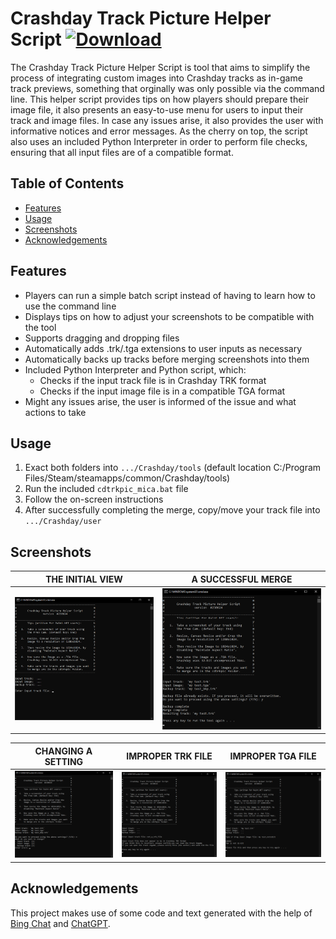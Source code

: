 # Crashday Track Picture Helper Script [![Download](https://img.shields.io/badge/Download-Latest_Release-brightgreen)](https://github.com/MicaLovesKPOP/cdtrkpic-helper/releases/latest)

The Crashday Track Picture Helper Script is tool that aims to simplify the process of integrating custom images into Crashday tracks as in-game track previews, something that orginally was only possible via the command line. This helper script provides tips on how players should prepare their image file, it also presents an easy-to-use menu for users to input their track and image files. In case any issues arise, it also provides the user with informative notices and error messages. As the cherry on top, the script also uses an included Python Interpreter in order to perform file checks, ensuring that all input files are of a compatible format.

## Table of Contents
- [Features](#features)
- [Usage](#usage)
- [Screenshots](#screenshots)
- [Acknowledgements](#acknowledgements)
<!--- - [Licenses](#license) -->


## Features

- Players can run a simple batch script instead of having to learn how to use the command line
- Displays tips on how to adjust your screenshots to be compatible with the tool
- Supports dragging and dropping files
- Automatically adds .trk/.tga extensions to user inputs as necessary
- Automatically backs up tracks before merging screenshots into them
- Included Python Interpreter and Python script, which:
  - Checks if the input track file is in Crashday TRK format
  - Checks if the input image file is in a compatible TGA format
- Might any issues arise, the user is informed of the issue and what actions to take

## Usage

1. Exact both folders into `.../Crashday/tools` (default location C:/Program Files/Steam/steamapps/common/Crashday/tools)
2. Run the included `cdtrkpic_mica.bat` file
3. Follow the on-screen instructions
4. After successfully completing the merge, copy/move your track file into `.../Crashday/user`

## Screenshots

| THE INITIAL VIEW | A SUCCESSFUL MERGE |
| --- | --- |
| ![](screenshots/cdtrkhelperscript_01.png) | ![](screenshots/cdtrkhelperscript_05.png) |

| CHANGING A SETTING | IMPROPER TRK FILE | IMPROPER TGA FILE |
| --- | --- | --- |
| ![](screenshots/cdtrkhelperscript_02.png) | ![](screenshots/cdtrkhelperscript_03.png) | ![](screenshots/cdtrkhelperscript_04.png) |

## Acknowledgements

This project makes use of some code and text generated with the help of [Bing Chat](https://www.bing.com/search?q=Bing+AI&showconv=1) and [ChatGPT](https://chat.openai.com/).
<!---
## License

This project is licensed under the GNU GPLv3 License. See the [LICENSE](https://github.com/MicaLovesKPOP/WinterBot/blob/main/LICENSE) file for details.
-->

